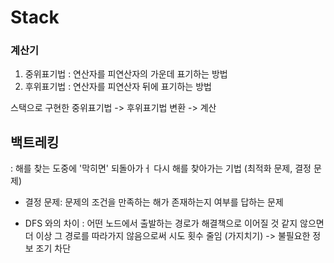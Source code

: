# Stack

### 계산기

1. 중위표기법 : 연산자를 피연산자의 가운데 표기하는 방법
2. 후위표기법 : 연산자를 피연산자 뒤에 표기하는 방법

스택으로 구현한 중위표기법 -> 후위표기법 변환 -> 계산


    

## 백트레킹

: 해를 찾는 도중에 '막히면' 되돌아가ㅓ 다시 해를 찾아가는 기법 (최적화 문제, 결정 문제)

- 결정 문제: 문제의 조건을 만족하는 해가 존재하는지 여부를 답하는 문제

- DFS 와의 차이 : 어떤 노드에서 출발하는 경로가 해결책으로 이어질 것 같지 않으면 더 이상 그 경로를
따라가지 않음으로써 시도 횟수 줄임 (가지치기) -> 불필요한 정보 조기 차단
  
